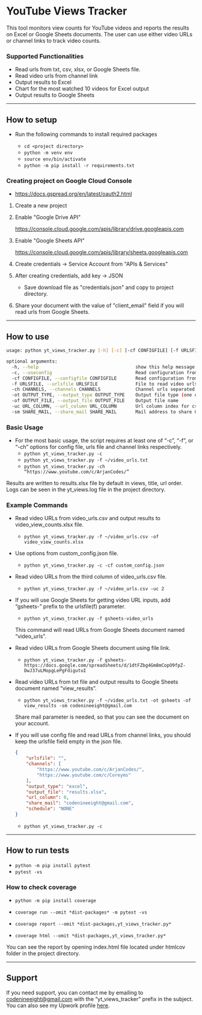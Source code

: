 YouTube Views Tracker
=====================

This tool monitors view counts for YouTube videos and reports the results on Excel or Google Sheets documents.
The user can use either video URLs or channel links to track video counts.


### Supported Functionalities

* Read urls from txt, csv, xlsx, or Google Sheets file.
* Read video urls from channel link
* Output results to Excel
* Chart for the most watched 10 videos for Excel output
* Output results to Google Sheets

---

## How to setup

* Run the following commands to install required packages

    * `cd <project directory>`
    * `python -m venv env`
    * `source env/bin/activate`
    * `python -m pip install -r requirements.txt`

### Creating project on Google Cloud Console

* https://docs.gspread.org/en/latest/oauth2.html

1. Create a new project

2. Enable "Google Drive API"

    https://console.cloud.google.com/apis/library/drive.googleapis.com

3. Enable "Google Sheets API"

    https://console.cloud.google.com/apis/library/sheets.googleapis.com

4. Create credentials -> Service Account from "APIs & Services"

5. After creating credentials, add key -> JSON

    * Save download file as "credentials.json" and copy to project directory.

6. Share your document with the value of "client_email" field if you will read urls from Google Sheets.

---

## How to use

```sh
usage: python yt_views_tracker.py [-h] [-c] [-cf CONFIGFILE] [-f URLSFILE] [-ch CHANNELS] [-ot OUTPUT_TYPE] [-of OUTPUT_FILE] [-uc URL_COLUMN] [-sm SHARE_MAIL]

optional arguments:
  -h, --help                                    show this help message and exit
  -c, --useconfig                               Read configuration from config.json file
  -cf CONFIGFILE, --configfile CONFIGFILE       Read configuration from given file
  -f URLSFILE, --urlsfile URLSFILE              File to read video urls
  -ch CHANNELS, --channels CHANNELS             Channel urls separated by comma
  -ot OUTPUT_TYPE, --output_type OUTPUT_TYPE    Output file type (one of excel, gsheets)
  -of OUTPUT_FILE, --output_file OUTPUT_FILE    Output file name
  -uc URL_COLUMN, --url_column URL_COLUMN       Url column index for csv, xlsx, or Google Sheets input
  -sm SHARE_MAIL, --share_mail SHARE_MAIL       Mail address to share Google Sheets document
```
### Basic Usage

* For the most basic usage, the script requires at least one of “-c”, “-f”, or “-ch” options for config file, urls file and channel links respectively.
    * `python yt_views_tracker.py -c`
    * `python yt_views_tracker.py -f ~/video_urls.txt`
    * `python yt_views_tracker.py -ch “https://www.youtube.com/c/ArjanCodes/”`

Results are written to results.xlsx file by default in views, title, url order.
Logs can be seen in the yt_views.log file in the project directory.

### Example Commands

* Read video URLs from video_urls.csv and output results to video_view_counts.xlsx file.
    * `python yt_views_tracker.py -f ~/video_urls.csv -of video_view_counts.xlsx`

* Use options from custom_config.json file.
    * `python yt_views_tracker.py -c -cf custom_config.json`

* Read video URLs from the third column of video_urls.csv file.
    * `python yt_views_tracker.py -f ~/video_urls.csv -uc 2`

* If you will use Google Sheets for getting video URL inputs, add “gsheets-” prefix to the urlsfile(f) parameter.
    * `python yt_views_tracker.py -f gsheets-video_urls`

	This command will read URLs from Google Sheets document named “video_urls”.

* Read video URLs from Google Sheets document using file link.
    * `python yt_views_tracker.py -f gsheets-https://docs.google.com/spreadsheets/d/1dtFZbg4Gm8mCopO9fpZ-DwJ37uLMopgLePgFdigutuI`

* Read video URLs from txt file and output results to Google Sheets document named “view_results”.
    * `python yt_views_tracker.py -f ~/video_urls.txt -ot gsheets -of view_results -sm codenineeight@gmail.com`

	Share mail parameter is needed, so that you can see the document on your account.

* If you will use config file and read URLs from channel links, you should keep the urlsfile field empty in the json file.
    ```json
    {
        "urlsfile": "",
        "channels": [
            "https://www.youtube.com/c/ArjanCodes/",
            "https://www.youtube.com/c/Coreyms"
        ],
        "output_type": "excel",
        "output_file": "results.xlsx",
        "url_column": 0,
        "share_mail": "codenineeight@gmail.com",
        "schedule": "NONE"
    }
    ```

    * `python yt_views_tracker.py -c`

---

## How to run tests

* `python -m pip install pytest`
* `pytest -vs`

### How to check coverage

* `python -m pip install coverage`

* `coverage run --omit *dist-packages* -m pytest -vs`
* `coverage report --omit *dist-packages,yt_views_tracker.py*`
* `coverage html --omit *dist-packages,yt_views_tracker.py*`

You can see the report by opening index.html file located under htmlcov folder in the project directory.

---

## Support

If you need support, you can contact me by emailing to codenineeight@gmail.com with the “yt_views_tracker” prefix in the subject. You can also see my Upwork profile [here](https://www.upwork.com/freelancers/~011e3fe44e575092f0).
